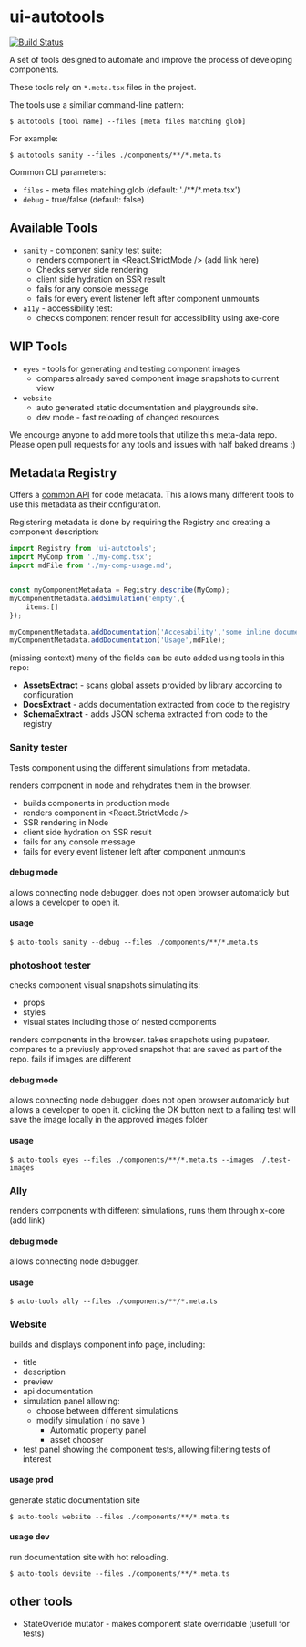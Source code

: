 # ui-autotools
[![Build Status](https://travis-ci.org/wix-incubator/ui-autotools.svg?branch=master)](https://travis-ci.org/wix-incubator/ui-autotools)

A set of tools designed to automate and improve the process of developing components.

These tools rely on `*.meta.tsx` files in the project. 

The tools use a similiar command-line pattern:
```
$ autotools [tool name] --files [meta files matching glob]
```
For example:
```
$ autotools sanity --files ./components/**/*.meta.ts
```
Common CLI parameters:
- `files` - meta files matching glob (default: './**/*.meta.tsx')
- `debug` - true/false (default: false)

## Available Tools

- `sanity` - component sanity test suite:
    - renders component in <React.StrictMode /> (add link here)
    - Checks server side rendering
    - client side hydration on SSR result
    - fails for any console message
    - fails for every event listener left after component unmounts
- `a11y` - accessibility test:
    - checks component render result for accessibility using axe-core

## WIP Tools
- `eyes` - tools for generating and testing component images
    - compares already saved component image snapshots to current view
- `website`
    - auto generated static documentation and playgrounds site.
    - dev mode - fast reloading of changed resources

We encourge anyone to add more tools that utilize this meta-data repo. Please open pull requests for any tools and issues with half baked dreams :)

## Metadata Registry

Offers a [common API](./docs/registry.md) for code metadata. This allows many different tools to use this metadata as their configuration.

Registering metadata is done by requiring the Registry and creating a component description:

```ts
import Registry from 'ui-autotools';
import MyComp from './my-comp.tsx';
import mdFile from './my-comp-usage.md';


const myComponentMetadata = Registry.describe(MyComp);
myComponentMetadata.addSimulation('empty',{
    items:[]
});

myComponentMetadata.addDocumentation('Accesability','some inline documenttion here');
myComponentMetadata.addDocumentation('Usage',mdFile);
```

(missing context)
many of the fields can be auto added using tools in this repo:

- **AssetsExtract** - scans global assets provided by library according to configuration
- **DocsExtract** - adds documentation extracted from code to the registry
- **SchemaExtract** - adds JSON schema extracted from code to the registry

### Sanity tester

Tests component using the different simulations from metadata.

renders component in node and rehydrates them in the browser.

- builds components in production mode
- renders component in <React.StrictMode />
- SSR rendering in Node
- client side hydration on SSR result
- fails for any console message
- fails for every event listener left after component unmounts

#### debug mode
allows connecting node debugger. 
does not open browser automaticly but allows a developer to open it.

#### usage

```
$ auto-tools sanity --debug --files ./components/**/*.meta.ts

```


### photoshoot tester
checks component visual snapshots simulating its:
- props
- styles
- visual states including those of nested components

renders components in the browser. takes snapshots using pupateer.
compares to a previusly approved snapshot that are saved as part of the repo. fails if images are different


#### debug mode
allows connecting node debugger. 
does not open browser automaticly but allows a developer to open it.
clicking the OK button next to a failing test will save the image locally in the approved images folder


#### usage

```
$ auto-tools eyes --files ./components/**/*.meta.ts --images ./.test-images

```


### Ally

renders components with different simulations, runs them through x-core (add link)


#### debug mode
allows connecting node debugger. 

#### usage

```
$ auto-tools ally --files ./components/**/*.meta.ts

```

### Website

builds and displays component info page, including:

- title
- description
- preview
- api documentation 
- simulation panel allowing:
    - choose between different simulations 
    - modify simulation ( no save )
        - Automatic property panel 
        - asset chooser
- test panel showing the component tests, allowing filtering tests of interest




#### usage prod

generate static documentation site

```
$ auto-tools website --files ./components/**/*.meta.ts

```

#### usage dev

run documentation site with hot reloading. 

```
$ auto-tools devsite --files ./components/**/*.meta.ts

```


## other tools
* StateOveride mutator - makes component state overridable (usefull for tests)